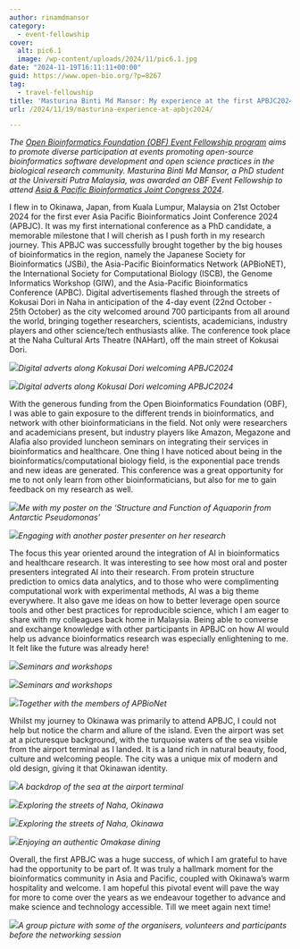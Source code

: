 ```yaml
---
author: rinamdmansor
category:
  - event-fellowship
cover:
  alt: pic6.1
  image: /wp-content/uploads/2024/11/pic6.1.jpg
date: "2024-11-19T16:11:11+00:00"
guid: https://www.open-bio.org/?p=8267
tag:
  - travel-fellowship
title: 'Masturina Binti Md Mansor: My experience at the first APBJC2024 in Naha city, Okinawa, Japan'
url: /2024/11/19/masturina-experience-at-apbjc2024/

---
```

_The [Open Bioinformatics Foundation (OBF) Event Fellowship program](/travel-awards) aims to promote diverse participation at events promoting open-source bioinformatics software development and open science practices in the biological research community. Masturina Binti Md Mansor, a PhD student at the Universiti Putra Malaysia, was awarded an OBF Event Fellowship to attend [Asia & Pacific Bioinformatics Joint Congress 2024](https://www.apbjc.asia/)_.

I flew in to Okinawa, Japan, from Kuala Lumpur, Malaysia on 21st October 2024 for the first ever Asia Pacific Bioinformatics Joint Conference 2024 (APBJC). It was my first international conference as a PhD candidate, a memorable milestone that I will cherish as I push forth in my research journey. This APBJC was successfully brought together by the big houses of bioinformatics in the region, namely the Japanese Society for Bioinformatics (JSBi), the Asia-Pacific Bioinformatics Network (APBioNET), the International Society for Computational Biology (ISCB), the Genome Informatics Workshop (GIW), and the Asia-Pacific Bioinformatics Conference (APBC). Digital advertisements flashed through the streets of Kokusai Dori in Naha in anticipation of the 4-day event (22nd October - 25th October) as the city welcomed around 700 participants from all around the world, bringing together researchers, scientists, academicians, industry players and other science/tech enthusiasts alike. The conference took place at the Naha Cultural Arts Theatre (NAHart), off the main street of Kokusai Dori.

![](/wp-content/uploads/2024/11/pic4.1.jpg)_Digital adverts along Kokusai Dori welcoming APBJC2024_

![](/wp-content/uploads/2024/11/pic10-768x1024.jpg)_Digital adverts along Kokusai Dori welcoming APBJC2024_

With the generous funding from the Open Bioinformatics Foundation (OBF), I was able to gain exposure to the different trends in bioinformatics, and network with other bioinformaticians in the field. Not only were researchers and academicians present, but industry players like Amazon, Megazone and Alafia also provided luncheon seminars on integrating their services in bioinformatics and healthcare. One thing I have noticed about being in the bioinformatics/computational biology field, is the exponential pace trends and new ideas are generated. This conference was a great opportunity for me to not only learn from other bioinformaticians, but also for me to gain feedback on my research as well.

![](/wp-content/uploads/2024/11/pic6.1.jpg)_Me with my poster on the ‘Structure and Function of Aquaporin from Antarctic Pseudomonas’_

![](/wp-content/uploads/2024/11/pic14-1024x684.jpg)_Engaging with another poster presenter on her research_

The focus this year oriented around the integration of AI in bioinformatics and healthcare research. It was interesting to see how most oral and poster presenters integrated AI into their research. From protein structure prediction to omics data analytics, and to those who were complimenting computational work with experimental methods, AI was a big theme everywhere. It also gave me ideas on how to better leverage open source tools and other best practices for reproducible science, which I am eager to share with my colleagues back home in Malaysia. Being able to converse and exchange knowledge with other participants in APBJC on how AI would help us advance bioinformatics research was especially enlightening to me. It felt like the future was already here!

![](/wp-content/uploads/2024/11/pic13-1024x576.jpg)_Seminars and workshops_

![](/wp-content/uploads/2024/11/pic12-1024x768.jpg)_Seminars and workshops_

![](/wp-content/uploads/2024/11/pic16-1024x684.jpg)_Together with the members of APBioNet_

Whilst my journey to Okinawa was primarily to attend APBJC, I could not help but notice the charm and allure of the island. Even the airport was set at a picturesque background, with the turquoise waters of the sea visible from the airport terminal as I landed. It is a land rich in natural beauty, food, culture and welcoming people. The city was a unique mix of modern and old design, giving it that Okinawan identity.

![](/wp-content/uploads/2024/11/pic17.jpg)_A backdrop of the sea at the airport terminal_

![](/wp-content/uploads/2024/11/pic9.jpg)_Exploring the streets of Naha, Okinawa_

![](/wp-content/uploads/2024/11/pic3.jpg)_Exploring the streets of Naha, Okinawa_

![](/wp-content/uploads/2024/11/pic2.jpg)_Enjoying an authentic Omakase dining_

Overall, the first APBJC was a huge success, of which I am grateful to have had the opportunity to be part of. It was truly a hallmark moment for the bioinformatics community in Asia and Pacific, coupled with Okinawa’s warm hospitality and welcome. I am hopeful this pivotal event will pave the way for more to come over the years as we endeavour together to advance and make science and technology accessible. Till we meet again next time!

![](/wp-content/uploads/2024/11/pic18-1024x684.jpg)_A group picture with some of the organisers, volunteers and participants before the networking session_
